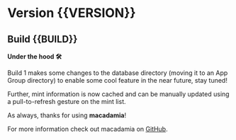 # Version {{VERSION}}
## Build {{BUILD}}

**Under the hood 🛠️**

Build 1 makes some changes to the database directory (moving it to an App Group directory) to enable some cool feature in the near future, stay tuned!

Further, mint information is now cached and can be manually updated using a pull-to-refresh gesture on the mint list. 


As always, thanks for using **macadamia**!

For more information check out macadamia on [GitHub](https://github.com/zeugmaster/macadamia).
